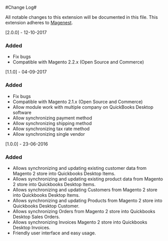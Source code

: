 #Change Log#

All notable changes to this extension will be documented in this file.
This extension adheres to [Magenest](http://magenest.com/).

[2.0.0] - 12-10-2017
### Added
*   Fix bugs
*   Compatible with Magento 2.2.x (Open Source and Commerce)


[1.1.0] - 04-09-2017
### Added
*   Fix bugs
*   Compatible with Magento 2.1.x (Open Source and Commerce)
*   Allow module work with multiple company on QuickBooks Desktop software
*   Allow synchronizing payment method
*   Allow synchronizing shipping method
*   Allow synchronizing tax rate method
*   Allow synchronizing single vendor

[1.0.0] - 23-06-2016
### Added

*   Allows synchronizing and updating existing customer data from Magento 2 store into Quickbooks Desktop Items.
*   Allows synchronizing and updating existing product data from Magento 2 store into Quickbooks Desktop Items.
*   Allows synchronizing and updating Customers from Magento 2 store into Quickbooks Desktop Items.
*   Allows synchronizing and updating Products from Magento 2 store into Quickbooks Desktop Customer.
*   Allows synchronizing Orders from Magento 2 store into Quickbooks Desktop Sales Orders.
*   Allows synchronizing Invoices Magento 2 store into Quickbooks Desktop Invoices.
*   Friendly user interface and easy usage.


